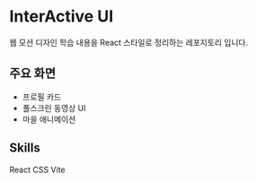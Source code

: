 # InterActive UI

웹 모션 디자인 학습 내용을 React 스타일로 정리하는 레포지토리 입니다.
<br />

## 주요 화면

- 프로필 카드
- 풀스크린 동영상 UI
- 마을 애니메이션

## Skills

React CSS Vite
